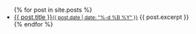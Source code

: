 <ul>
  {% for post in site.posts %}
    <li>
      <a href="{{ post.url }}">{{ post.title }}<small>{{ post.date | date: "%-d %B %Y" }}</small></a>
      {{ post.excerpt }}
    </li>
  {% endfor %}
</ul>

